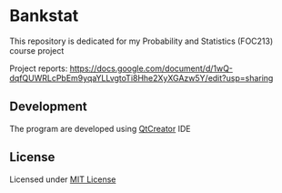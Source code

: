 # Bankstat

This repository is dedicated for my Probability and Statistics (FOC213) course project

Project reports: https://docs.google.com/document/d/1wQ-dqfQUWRLcPbEm9yqaYLLvgtoTi8Hhe2XyXGAzw5Y/edit?usp=sharing

## Development

The program are developed using [QtCreator](https://www.qt.io/product/development-tools) IDE

## License

Licensed under [MIT License](LICENSE)
